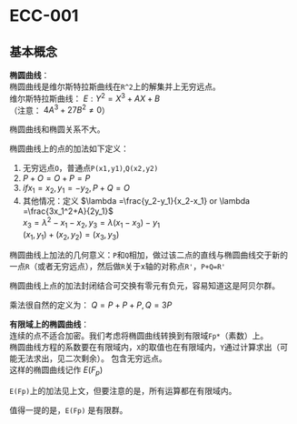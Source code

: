 # ECC-001   
## 基本概念  
**椭圆曲线**：   
椭圆曲线是维尔斯特拉斯曲线在`R^2`上的解集并上无穷远点。   
维尔斯特拉斯曲线： $E: Y^2=X^3+AX+B$   
（注意： $4A^3+27B^2\neq 0$）  

椭圆曲线和椭圆关系不大。   

椭圆曲线上的点的加法如下定义：  
1. 无穷远点`O`，普通点`P(x1,y1)`,`Q(x2,y2)`
2.  $P+O=O+P=P$
3.  $if x_1=x_2,y_1=-y_2 , P+Q=O$
4.  其他情况：定义 $\lambda =\frac{y_2-y_1}{x_2-x_1} or \lambda =\frac{3x_1^2+A}{2y_1}$   
    $x_3=\lambda ^2-x_1-x_2,y_3=\lambda (x_1-x_3)-y_1$   
    $(x_1,y_1)+(x_2,y_2)=(x_3,y_3)$

椭圆曲线上加法的几何意义：`P`和`Q`相加，做过该二点的直线与椭圆曲线交于新的一点`R`（或者无穷远点），然后做`R`关于x轴的对称点`R'`，`P+Q=R'`   

椭圆曲线上点的加法封闭结合可交换有零元有负元，容易知道这是阿贝尔群。   

乘法很自然的定义为： $Q=P+P+P,Q=3P$   

**有限域上的椭圆曲线**：  
连续的点不适合加密。我们考虑将椭圆曲线转换到有限域`Fp*`（素数）上。  
椭圆曲线方程的系数要在有限域内，`X`的取值也在有限域内，`Y`通过计算求出（可能无法求出，见二次剩余）。
包含无穷远点。  
这样的椭圆曲线记作 $E(F_p)$   

`E(Fp)`上的加法见上文，但要注意的是，所有运算都在有限域内。  

值得一提的是，`E(Fp)` 是有限群。
